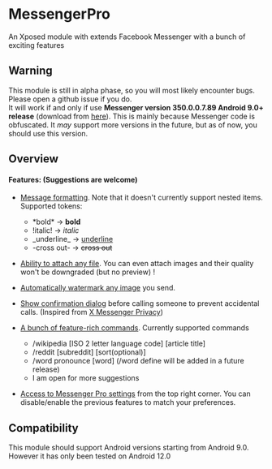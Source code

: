 
# MessengerPro
An Xposed module with extends Facebook Messenger with a bunch of exciting features

## Warning
This module is still in alpha phase, so you will most likely encounter bugs. Please open a github issue if you do.  
It will work if and only if use **Messenger version 350.0.0.7.89 Android 9.0+ release** (download from [here](https://www.apkmirror.com/apk/facebook-2/messenger/messenger-350-0-0-7-89-release/facebook-messenger-350-0-0-7-89-android-apk-download/)). This is mainly because Messenger code is obfuscated. It *may* support more versions in the future, but as of now, you should use this version.

## Overview

#### Features: (Suggestions are welcome)
- [Message formatting](https://user-images.githubusercontent.com/53614199/160291863-1684be51-e737-458e-92bd-c6af907ddf17.png). Note that it doesn't currently support nested items. Supported tokens:
  - \*bold\* &#8594; <strong>bold</strong>
  - !italic! &#8594; <em>italic</em>
  - \_underline\_ &#8594; <ins>underline</ins>
  - \-cross out\- &#8594; ~~cross out~~
- [Ability to attach any file](https://user-images.githubusercontent.com/53614199/160292179-7bc66da7-b374-46b2-8474-f360fc95a688.png). You can even attach images and their quality won't be downgraded (but no preview) !
- [Automatically watermark any image](https://user-images.githubusercontent.com/53614199/160291865-6da21f0f-eab1-4d6c-b4a6-9bf7d4d92bb4.png)  you send.

- [Show confirmation dialog](https://user-images.githubusercontent.com/53614199/160291862-4ef5ad4e-59f4-4cce-be99-59e53da91cb4.png) before calling someone to prevent accidental calls. (Inspired from [X Messenger Privacy](https://forum.xda-developers.com/t/mod-xposed-x-messenger-privacy-enable-essential-privacy-features-in-messenger.3451579/))
- [A bunch of feature\-rich commands](https://user-images.githubusercontent.com/53614199/160291859-b861c406-c41b-4138-84f5-5347139a3c89.png). Currently supported commands
  - /wikipedia \[ISO 2 letter language code\] \[article title\]
  - /reddit \[subreddit\] \[sort(optional)\]
  - /word pronounce \[word\] (/word define will be added in a future release)
  - I am open for more suggestions
- [Access to Messenger Pro settings](https://user-images.githubusercontent.com/53614199/160292411-d07eca6e-fd3c-4a92-b12a-8e94d4aa4b5e.png)
  from the top right corner. You can disable/enable the previous features to match your preferences.

## Compatibility
This module should support Android versions starting from Android 9.0. However it has only been tested on Android 12.0
